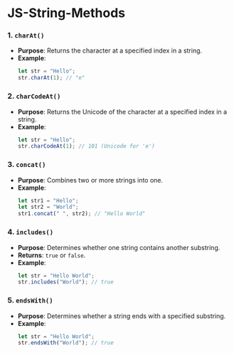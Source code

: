 # JS-String-Methods
### 1. `charAt()`
- **Purpose**: Returns the character at a specified index in a string.
- **Example**:
    ```js
    let str = "Hello";
    str.charAt(1); // "e"
    ```
### 2. `charCodeAt()`
- **Purpose**: Returns the Unicode of the character at a specified index in a string.
- **Example**:
    ```js
    let str = "Hello";
    str.charCodeAt(1); // 101 (Unicode for 'e')
    ```
### 3. `concat()`
- **Purpose**: Combines two or more strings into one.
- **Example**:
    ```js
    let str1 = "Hello";
    let str2 = "World";
    str1.concat(" ", str2); // "Hello World"
    ```
### 4. `includes()`
- **Purpose**: Determines whether one string contains another substring.
- **Returns**: `true` or `false`.
- **Example**:
    ```js
    let str = "Hello World";
    str.includes("World"); // true
    ```

### 5. `endsWith()`
- **Purpose**: Determines whether a string ends with a specified substring.
- **Example**:
    ```js
    let str = "Hello World";
    str.endsWith("World"); // true
    ```
